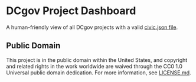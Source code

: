 # DCgov Project Dashboard

A human-friendly view of all DCgov projects with a valid [civic.json file](https://github.com/dcgov/civic.json).

## Public Domain

This project is in the public domain within the United States, and copyright and related rights in the work worldwide are waived through the CC0 1.0 Universal public domain dedication. For more information, see [LICENSE.md](https://github.com/DCgov/dcgov.github.io/blob/master/LICENSE.md).
